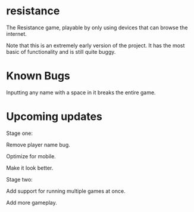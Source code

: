 # resistance
The Resistance game, playable by only using devices that can browse the internet.

Note that this is an extremely early version of the project. It has the most basic of functionality and is still quite buggy.

# Known Bugs

Inputting any name with a space in it breaks the entire game.

# Upcoming updates

Stage one:

Remove player name bug.

Optimize for mobile.

Make it look better.

Stage two:

Add support for running multiple games at once.

Add more gameplay.
